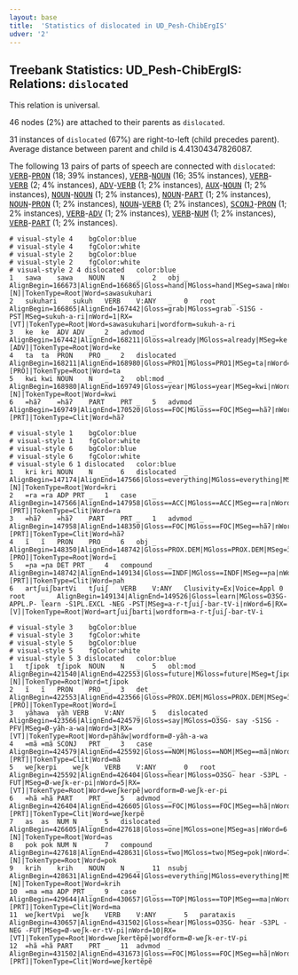 ```yaml
---
layout: base
title:  'Statistics of dislocated in UD_Pesh-ChibErgIS'
udver: '2'
---
```


## Treebank Statistics: UD_Pesh-ChibErgIS: Relations: `dislocated`

This relation is universal.

46 nodes (2%) are attached to their parents as `dislocated`.

31 instances of `dislocated` (67%) are right-to-left (child precedes parent).
Average distance between parent and child is 4.41304347826087.

The following 13 pairs of parts of speech are connected with `dislocated`: <tt><a href="pay_chibergis-pos-VERB.html">VERB</a></tt>-<tt><a href="pay_chibergis-pos-PRON.html">PRON</a></tt> (18; 39% instances), <tt><a href="pay_chibergis-pos-VERB.html">VERB</a></tt>-<tt><a href="pay_chibergis-pos-NOUN.html">NOUN</a></tt> (16; 35% instances), <tt><a href="pay_chibergis-pos-VERB.html">VERB</a></tt>-<tt><a href="pay_chibergis-pos-VERB.html">VERB</a></tt> (2; 4% instances), <tt><a href="pay_chibergis-pos-ADV.html">ADV</a></tt>-<tt><a href="pay_chibergis-pos-VERB.html">VERB</a></tt> (1; 2% instances), <tt><a href="pay_chibergis-pos-AUX.html">AUX</a></tt>-<tt><a href="pay_chibergis-pos-NOUN.html">NOUN</a></tt> (1; 2% instances), <tt><a href="pay_chibergis-pos-NOUN.html">NOUN</a></tt>-<tt><a href="pay_chibergis-pos-NOUN.html">NOUN</a></tt> (1; 2% instances), <tt><a href="pay_chibergis-pos-NOUN.html">NOUN</a></tt>-<tt><a href="pay_chibergis-pos-PART.html">PART</a></tt> (1; 2% instances), <tt><a href="pay_chibergis-pos-NOUN.html">NOUN</a></tt>-<tt><a href="pay_chibergis-pos-PRON.html">PRON</a></tt> (1; 2% instances), <tt><a href="pay_chibergis-pos-NOUN.html">NOUN</a></tt>-<tt><a href="pay_chibergis-pos-VERB.html">VERB</a></tt> (1; 2% instances), <tt><a href="pay_chibergis-pos-SCONJ.html">SCONJ</a></tt>-<tt><a href="pay_chibergis-pos-PRON.html">PRON</a></tt> (1; 2% instances), <tt><a href="pay_chibergis-pos-VERB.html">VERB</a></tt>-<tt><a href="pay_chibergis-pos-ADV.html">ADV</a></tt> (1; 2% instances), <tt><a href="pay_chibergis-pos-VERB.html">VERB</a></tt>-<tt><a href="pay_chibergis-pos-NUM.html">NUM</a></tt> (1; 2% instances), <tt><a href="pay_chibergis-pos-VERB.html">VERB</a></tt>-<tt><a href="pay_chibergis-pos-PART.html">PART</a></tt> (1; 2% instances).


~~~ conllu
# visual-style 4	bgColor:blue
# visual-style 4	fgColor:white
# visual-style 2	bgColor:blue
# visual-style 2	fgColor:white
# visual-style 2 4 dislocated	color:blue
1	sawa	sawa	NOUN	N	_	2	obj	_	AlignBegin=166673|AlignEnd=166865|Gloss=hand|MGloss=hand|MSeg=sawa|nWord=1|RX=[N]|TokenType=Root|Word=sawasukuhari
2	sukuhari	sukuh	VERB	V:ANY	_	0	root	_	AlignBegin=166865|AlignEnd=167442|Gloss=grab|MGloss=grab -S1SG -PST|MSeg=sukuh-a-ri|nWord=1|RX=[VT]|TokenType=Root|Word=sawasukuhari|wordform=sukuh-a-ri
3	ke	ke	ADV	ADV	_	2	advmod	_	AlignBegin=167442|AlignEnd=168211|Gloss=already|MGloss=already|MSeg=ke|nWord=2|RX=[ADV]|TokenType=Root|Word=ke
4	ta	ta	PRON	PRO	_	2	dislocated	_	AlignBegin=168211|AlignEnd=168980|Gloss=PRO1|MGloss=PRO1|MSeg=ta|nWord=3|RX=[PRO]|TokenType=Root|Word=ta
5	kwi	kwi	NOUN	N	_	2	obl:mod	_	AlignBegin=168980|AlignEnd=169749|Gloss=year|MGloss=year|MSeg=kwi|nWord=4|RX=[N]|TokenType=Root|Word=kwi
6	=hãʔ	=hãʔ	PART	PRT	_	5	advmod	_	AlignBegin=169749|AlignEnd=170520|Gloss==FOC|MGloss==FOC|MSeg==hãʔ|nWord=5|RX=[PRT]|TokenType=Clit|Word=hãʔ

~~~


~~~ conllu
# visual-style 1	bgColor:blue
# visual-style 1	fgColor:white
# visual-style 6	bgColor:blue
# visual-style 6	fgColor:white
# visual-style 6 1 dislocated	color:blue
1	kri	kri	NOUN	N	_	6	dislocated	_	AlignBegin=147174|AlignEnd=147566|Gloss=everything|MGloss=everything|MSeg=kri|nWord=1|RX=[N]|TokenType=Root|Word=kri
2	=ra	=ra	ADP	PRT	_	1	case	_	AlignBegin=147566|AlignEnd=147958|Gloss==ACC|MGloss==ACC|MSeg==ra|nWord=2|RX=[PRT]|TokenType=Clit|Word=ra
3	=hãʔ	=hãʔ	PART	PRT	_	1	advmod	_	AlignBegin=147958|AlignEnd=148350|Gloss==FOC|MGloss==FOC|MSeg==hãʔ|nWord=3|RX=[PRT]|TokenType=Clit|Word=hãʔ
4	ĩ	ĩ	PRON	PRO	_	6	obj	_	AlignBegin=148350|AlignEnd=148742|Gloss=PROX.DEM|MGloss=PROX.DEM|MSeg=ĩ|nWord=4|RX=[PRO]|TokenType=Root|Word=ĩ
5	=ɲa	=ɲa	DET	PRT	_	4	compound	_	AlignBegin=148742|AlignEnd=149134|Gloss==INDF|MGloss==INDF|MSeg==ɲa|nWord=5|RX=[PRT]|TokenType=Clit|Word=ɲah
6	artʃuiʃbartVi	tʃuiʃ	VERB	V:ANY	Clusivity=Ex|Voice=Appl	0	root	_	AlignBegin=149134|AlignEnd=149526|Gloss=learn|MGloss=O3SG- APPL.P- learn -S1PL.EXCL -NEG -PST|MSeg=a-r-tʃuiʃ-bar-tV-i|nWord=6|RX=[V]|TokenType=Root|Word=artʃuiʃbarti|wordform=a-r-tʃuiʃ-bar-tV-i

~~~


~~~ conllu
# visual-style 3	bgColor:blue
# visual-style 3	fgColor:white
# visual-style 5	bgColor:blue
# visual-style 5	fgColor:white
# visual-style 5 3 dislocated	color:blue
1	tʃipok	tʃipok	NOUN	N	_	5	obl:mod	_	AlignBegin=421540|AlignEnd=422553|Gloss=future|MGloss=future|MSeg=tʃipok|nWord=1|RX=[N]|TokenType=Root|Word=tʃipok
2	ĩ	ĩ	PRON	PRO	_	3	det	_	AlignBegin=422553|AlignEnd=423566|Gloss=PROX.DEM|MGloss=PROX.DEM|MSeg=ĩ|nWord=2|RX=[PRO]|TokenType=Root|Word=ĩ
3	yãhawa	yãh	VERB	V:ANY	_	5	dislocated	_	AlignBegin=423566|AlignEnd=424579|Gloss=say|MGloss=O3SG- say -S1SG -PFV|MSeg=Ø-yãh-a-wa|nWord=3|RX=[VT]|TokenType=Root|Word=ɲãhãw|wordform=Ø-yãh-a-wa
4	=mã	=mã	SCONJ	PRT	_	3	case	_	AlignBegin=424579|AlignEnd=425592|Gloss==NOM|MGloss==NOM|MSeg==mã|nWord=4|RX=[PRT]|TokenType=Clit|Word=mã
5	weʃkerpi	weʃk	VERB	V:ANY	_	0	root	_	AlignBegin=425592|AlignEnd=426404|Gloss=hear|MGloss=O3SG- hear -S3PL -FUT|MSeg=Ø-weʃk-er-pi|nWord=5|RX=[VT]|TokenType=Root|Word=weʃkerpẽ|wordform=Ø-weʃk-er-pi
6	=hã	=hã	PART	PRT	_	5	advmod	_	AlignBegin=426404|AlignEnd=426605|Gloss==FOC|MGloss==FOC|MSeg==hã|nWord=5|RX=[PRT]|TokenType=Clit|Word=weʃkerpẽ
7	as	as	NUM	N	_	5	dislocated	_	AlignBegin=426605|AlignEnd=427618|Gloss=one|MGloss=one|MSeg=as|nWord=6|RX=[N]|TokenType=Root|Word=as
8	pok	pok	NUM	N	_	7	compound	_	AlignBegin=427618|AlignEnd=428631|Gloss=two|MGloss=two|MSeg=pok|nWord=7|RX=[N]|TokenType=Root|Word=pok
9	krih	krih	NOUN	N	_	11	nsubj	_	AlignBegin=428631|AlignEnd=429644|Gloss=everything|MGloss=everything|MSeg=krih|nWord=8|RX=[N]|TokenType=Root|Word=krih
10	=ma	=ma	ADP	PRT	_	9	case	_	AlignBegin=429644|AlignEnd=430657|Gloss==TOP|MGloss==TOP|MSeg==ma|nWord=9|RX=[PRT]|TokenType=Clit|Word=ma
11	weʃkertVpi	weʃk	VERB	V:ANY	_	5	parataxis	_	AlignBegin=430657|AlignEnd=431502|Gloss=hear|MGloss=O3SG- hear -S3PL -NEG -FUT|MSeg=Ø-weʃk-er-tV-pi|nWord=10|RX=[VT]|TokenType=Root|Word=weʃkertẽpẽ|wordform=Ø-weʃk-er-tV-pi
12	=hã	=hã	PART	PRT	_	11	advmod	_	AlignBegin=431502|AlignEnd=431673|Gloss==FOC|MGloss==FOC|MSeg==hã|nWord=10|RX=[PRT]|TokenType=Clit|Word=weʃkertẽpẽ

~~~


